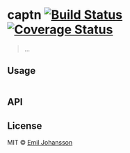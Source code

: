 # captn [![Build Status](https://travis-ci.org/emiljohansson/captn.svg?branch=master)](https://travis-ci.org/emiljohansson/captn) [![Coverage Status](https://img.shields.io/coveralls/emiljohansson/captn/master.svg)](https://coveralls.io/r/emiljohansson/captn?branch=master)

> ...

## Usage

```js

```

## API

## License

MIT © [Emil Johansson](http://emiljohansson.se)
